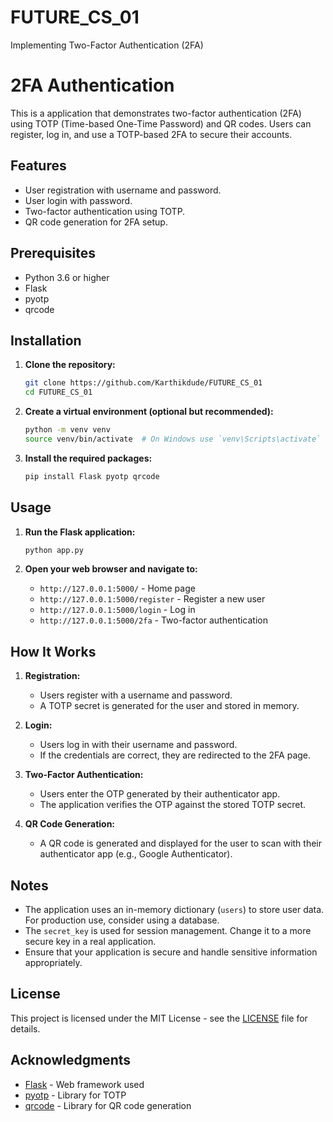 # FUTURE_CS_01
Implementing Two-Factor Authentication (2FA)

# 2FA Authentication

This is a application that demonstrates two-factor authentication (2FA) using TOTP (Time-based One-Time Password) and QR codes. Users can register, log in, and use a TOTP-based 2FA to secure their accounts.

## Features

- User registration with username and password.
- User login with password.
- Two-factor authentication using TOTP.
- QR code generation for 2FA setup.

## Prerequisites

- Python 3.6 or higher
- Flask
- pyotp
- qrcode

## Installation

1. **Clone the repository:**
 
   ```bash
   git clone https://github.com/Karthikdude/FUTURE_CS_01
   cd FUTURE_CS_01
   ```

2. **Create a virtual environment (optional but recommended):**

   ```bash
   python -m venv venv
   source venv/bin/activate  # On Windows use `venv\Scripts\activate`
   ```

3. **Install the required packages:**

   ```bash
   pip install Flask pyotp qrcode
   ```

## Usage

1. **Run the Flask application:**

   ```bash
   python app.py
   ```

2. **Open your web browser and navigate to:**

   - `http://127.0.0.1:5000/` - Home page
   - `http://127.0.0.1:5000/register` - Register a new user
   - `http://127.0.0.1:5000/login` - Log in
   - `http://127.0.0.1:5000/2fa` - Two-factor authentication

## How It Works

1. **Registration:**
   - Users register with a username and password.
   - A TOTP secret is generated for the user and stored in memory.

2. **Login:**
   - Users log in with their username and password.
   - If the credentials are correct, they are redirected to the 2FA page.

3. **Two-Factor Authentication:**
   - Users enter the OTP generated by their authenticator app.
   - The application verifies the OTP against the stored TOTP secret.

4. **QR Code Generation:**
   - A QR code is generated and displayed for the user to scan with their authenticator app (e.g., Google Authenticator).

## Notes

- The application uses an in-memory dictionary (`users`) to store user data. For production use, consider using a database.
- The `secret_key` is used for session management. Change it to a more secure key in a real application.
- Ensure that your application is secure and handle sensitive information appropriately.

## License

This project is licensed under the MIT License - see the [LICENSE](LICENSE) file for details.

## Acknowledgments

- [Flask](https://flask.palletsprojects.com/) - Web framework used
- [pyotp](https://pypi.org/project/pyotp/) - Library for TOTP
- [qrcode](https://pypi.org/project/qrcode/) - Library for QR code generation
```
